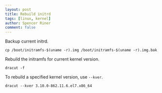 ```yaml
---
layout: post
title: Rebuild initrd
tags: [linux, kernel]
author: Spencer Riner
comment: false
---
```


Backup current initrd.

```
cp /boot/initramfs-$(uname -r).img /boot/initramfs-$(uname -r).img.bak
```

Rebuild the initramfs for current kernel version.

```
dracut -f
```

To rebuild a specified kernel version, use `--kver`.

```
dracut --kver 3.10.0-862.11.6.el7.x86_64
```
